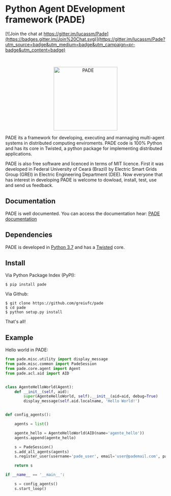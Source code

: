 # Python Agent DEvelopment framework (PADE)


[![Join the chat at https://gitter.im/lucassm/Pade](https://badges.gitter.im/Join%20Chat.svg)](https://gitter.im/lucassm/Pade?utm_source=badge&utm_medium=badge&utm_campaign=pr-badge&utm_content=badge)

<br>

<p align="center">
    <img src="https://raw.githubusercontent.com/lucassm/Pade/master/pade/images/pade_logo.png" alt="PADE" width="200">
</p>

PADE its a framework for developing, executing and mannaging multi-agent systems in distributed computing enviroments. PADE code is 100% Python and has its core in Twisted, a python package for implementing distributed applications.

PADE is also free software and licenced in terms of MIT licence. First it was developed in Federal University of Ceará (Brazil) by Electric Smart Grids Group (GREI) in Electric Engineering Department (DEE). Now everyone that has interest in developing PADE is welcome to dowload, install, test, use and send us feedback.

## Documentation

PADE is well documented. You can access the documentation hear: [PADE documentation](https://pade-docs-en.readthedocs.io/en/latest/) 

## Dependencies

PADE is developed in [Python 3.7](https://www.python.org/) and has a [Twisted](https://twistedmatrix.com/trac/) core.

## Install

Via Python Package Index (PyPI):

    $ pip install pade

Via Github:

	$ git clone https://github.com/greiufc/pade
	$ cd pade
	$ python setup.py install

That's all!

## Example

Hello world in PADE:

```python
from pade.misc.utility import display_message
from pade.misc.common import PadeSession
from pade.core.agent import Agent
from pade.acl.aid import AID


class AgenteHelloWorld(Agent):
    def __init__(self, aid):
        super(AgenteHelloWorld, self).__init__(aid=aid, debug=True)
        display_message(self.aid.localname, 'Hello World!')


def config_agents():

    agents = list()

    agente_hello = AgenteHelloWorld(AID(name='agente_hello'))
    agents.append(agente_hello)

    s = PadeSession()
    s.add_all_agents(agents)
    s.register_user(username='pade_user', email='user@pademail.com', password='12345')

    return s

if __name__ == '__main__':

    s = config_agents()
    s.start_loop()

```